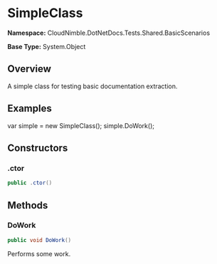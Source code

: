 # SimpleClass

**Namespace:** CloudNimble.DotNetDocs.Tests.Shared.BasicScenarios

**Base Type:** System.Object

## Overview

A simple class for testing basic documentation extraction.

## Examples

var simple = new SimpleClass();
            simple.DoWork();

## Constructors

### .ctor

```csharp
public .ctor()
```

## Methods

### DoWork

```csharp
public void DoWork()
```

Performs some work.

